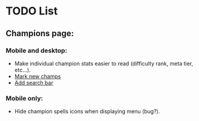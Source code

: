# TODO List

## Champions page:
### Mobile and desktop:
- Make individual champion stats easier to read (difficulty rank, meta tier, etc...).
- [Mark new champs](https://www.google.com/search?q=js+compare+date&rlz=1C1CHBF_enCA908CA908&oq=js+compar&aqs=chrome.0.0j69i57j0l6.2384j0j7&sourceid=chrome&ie=UTF-8)
- [Add search bar](https://www.google.com/search?q=js+make+search+bar+to+search+on+page&rlz=1C1CHBF_enCA908CA908&oq=js+make+search+bar+to+search+on+page&aqs=chrome..69i57j33.8687j0j4&sourceid=chrome&ie=UTF-8)

### Mobile only:
- Hide champion spells icons when displaying menu (bug?).
